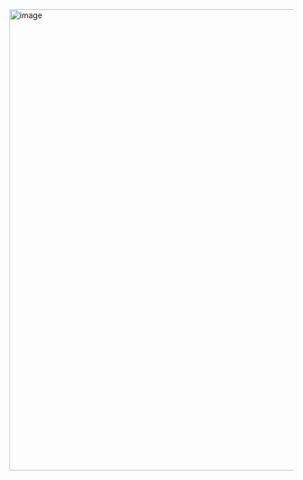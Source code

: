 <img width="1385" height="818" alt="image" src="https://github.com/user-attachments/assets/4a4d3da3-ce2e-43ba-91b3-a67852cbee92" />
